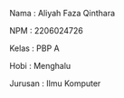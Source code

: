Nama    : Aliyah Faza Qinthara

NPM     : 2206024726

Kelas   : PBP A

Hobi    : Menghalu

Jurusan : Ilmu Komputer